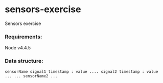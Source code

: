 # sensors-exercise
Sensors exercise

### Requirements:
Node v4.4.5

### Data structure:
``
sensorName
  signal1
    timestamp : value
    ....
  signal2
    timestamp : value
    ...
  ...
sensorName2
...
``
